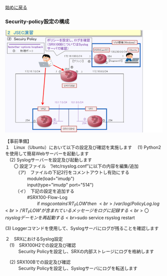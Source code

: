 [始めに戻る](./Junos-JSEC-exercises.md) <br>

 ### Security-policy設定の構成<br>

![Diagram](./images/Security-policy-1.jpg)<br>

【事前準備】<br>
１　Linux（Ubuntu）において以下の設定及び確認を実施します
　(1) Python2を使用して簡易Webサーバーを起動します<br>
　(2) Syslogサーバーを設定及び起動します<br>
 　　〇 設定ファイル　”/etc/rsyslog.conf”に以下の内容を編集/追加<br>
　　　(ア)　ファイルの下記2行をコメントアウトし有効にする<br>
　　　　　module(load="imudp")<br>
　　　　　input(type="imudp" port="514")<br>
　　 （イ）　下記の設定を追加する<br>
　　　　　#SRX100-Flow-Log<br>　
　　　　　　if $msg contains 'RT_FLOW' then \ <br>		
　　　　　　　　		                                    /var/log/PolicyLog.log<br>
　　　　　　/' RT_FLOW 'が含まれているメッセージをログに記録する<br>
　　　
   　〇 rsyslogデーモンを再起動する<br>
　　　　　$sudo service rsyslog restart<br>
     
  (3) Loggerコマンドを使用して、Syslogサーバにログが残ることを確認します<br>

２　SRXにおけるSyslog設定<br>
　(1)　SRX100H2での設定及び確認<br>
　　　Security Policyを設定し、SRXの内部ストレージにログを格納します<br>

　(2) SRX100Bでの設定及び確認<br>
　　　Security Policyを設定し、Syslogサーバにログを転送します<br>

 

